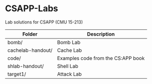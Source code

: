 # CSAPP-Labs

Lab solutions for CSAPP (CMU 15-213)



| Folder            | Description                        |
|-------------------|------------------------------------|
| bomb/             | Bomb Lab                           |
| cachelab-handout/ | Cache Lab                          |
| code/             | Examples code from the CS:APP book |
| shlab-handout/    | Shell Lab                          |
| target1/          | Attack Lab                         |

